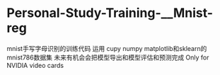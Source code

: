 # Personal-Study-Training-__Mnist-reg
mnist手写字母识别的训练代码
运用 cupy numpy matplotlib和sklearn的mnist786数据集
未来有机会会把模型导出和模型评估和预测完成
Only for NVIDIA video cards
